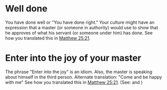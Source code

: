 
# Well done
You have done well or "You have done right." Your culture might have an expression that a master (or someone in authority) would use to show that he approves of what his servant (or someone under him) has done. See how you translated this in [Matthew 25:21](../25/21.md).

# Enter into the joy of your master
The phrase "Enter into the joy" is an idiom. Also, the master is speaking about himself in the third person. Alternate translation: "Come and be happy with me" See how you translated this in [Matthew 25:21](../25/21.md). (See:  and )